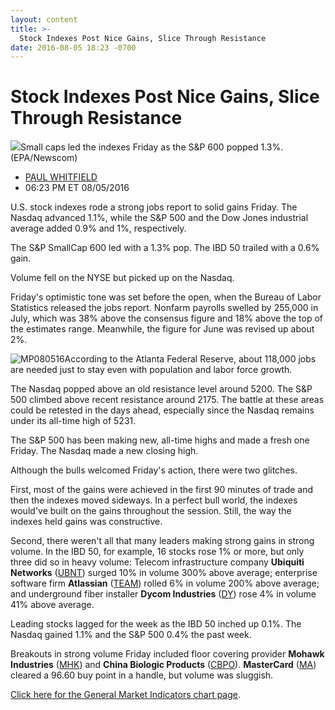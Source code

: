 ```yaml
---
layout: content
title: >-
  Stock Indexes Post Nice Gains, Slice Through Resistance
date: 2016-08-05 18:23 -0700
---
```



Stock Indexes Post Nice Gains, Slice Through Resistance
========================================================


![](https://www.investors.com/wp-content/uploads/2016/08/BIGPIC-080516-newscom.jpg)Small caps led the indexes Friday as the S&P 600 popped 1.3%. (EPA/Newscom)




* [PAUL WHITFIELD](https://www.investors.com/author/whitfieldp/ "Posts by PAUL WHITFIELD")
* 06:23 PM ET 08/05/2016




U.S. stock indexes rode a strong jobs report to solid gains Friday. The Nasdaq advanced 1.1%, while the S&P 500 and the Dow Jones industrial average added 0.9% and 1%, respectively.


The S&P SmallCap 600 led with a 1.3% pop. The IBD 50 trailed with a 0.6% gain.


Volume fell on the NYSE but picked up on the Nasdaq.


Friday's optimistic tone was set before the open, when the Bureau of Labor Statistics released the jobs report. Nonfarm payrolls swelled by 255,000 in July, which was 38% above the consensus figure and 18% above the top of the estimates range. Meanwhile, the figure for June was revised up about 2%.


![MP080516](https://www.investors.com/wp-content/uploads/2016/08/MP080516-155x300.jpg)According to the Atlanta Federal Reserve, about 118,000 jobs are needed just to stay even with population and labor force growth.


The Nasdaq popped above an old resistance level around 5200. The S&P 500 climbed above recent resistance around 2175. The battle at these areas could be retested in the days ahead, especially since the Nasdaq remains under its all-time high of 5231.


The S&P 500 has been making new, all-time highs and made a fresh one Friday. The Nasdaq made a new closing high.


Although the bulls welcomed Friday's action, there were two glitches.


First, most of the gains were achieved in the first 90 minutes of trade and then the indexes moved sideways. In a perfect bull world, the indexes would've built on the gains throughout the session. Still, the way the indexes held gains was constructive.


Second, there weren't all that many leaders making strong gains in strong volume. In the IBD 50, for example, 16 stocks rose 1% or more, but only three did so in heavy volume: Telecom infrastructure company **Ubiquiti Networks** ([UBNT](https://research.investors.com/quote.aspx?symbol=UBNT)) surged 10% in volume 300% above average; enterprise software firm **Atlassian** ([TEAM](https://research.investors.com/quote.aspx?symbol=TEAM)) rolled 6% in volume 200% above average; and underground fiber installer **Dycom Industries** ([DY](https://research.investors.com/quote.aspx?symbol=DY)) rose 4% in volume 41% above average.


Leading stocks lagged for the week as the IBD 50 inched up 0.1%. The Nasdaq gained 1.1% and the S&P 500 0.4% the past week.


Breakouts in strong volume Friday included floor covering provider **Mohawk Industries** ([MHK](https://research.investors.com/quote.aspx?symbol=MHK)) and **China Biologic Products** ([CBPO](https://research.investors.com/quote.aspx?symbol=CBPO)). **MasterCard** ([MA](https://research.investors.com/quote.aspx?symbol=MA)) cleared a 96.60 buy point in a handle, but volume was sluggish.


[Click here for the General Market Indicators chart page](https://www.investors.com/wp-content/uploads/2016/08/GMI_080816.pdf).




